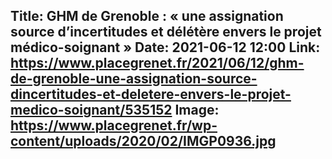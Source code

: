 Title: GHM de Grenoble : « une assignation source d’incertitudes et délétère envers le projet médico-soignant »
Date: 2021-06-12 12:00
Link: https://www.placegrenet.fr/2021/06/12/ghm-de-grenoble-une-assignation-source-dincertitudes-et-deletere-envers-le-projet-medico-soignant/535152
Image: https://www.placegrenet.fr/wp-content/uploads/2020/02/IMGP0936.jpg
---
